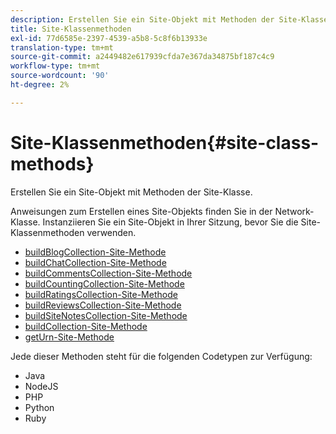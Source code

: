 ```yaml
---
description: Erstellen Sie ein Site-Objekt mit Methoden der Site-Klasse.
title: Site-Klassenmethoden
exl-id: 77d6585e-2397-4539-a5b8-5c8f6b13933e
translation-type: tm+mt
source-git-commit: a2449482e617939cfda7e367da34875bf187c4c9
workflow-type: tm+mt
source-wordcount: '90'
ht-degree: 2%

---
```


# Site-Klassenmethoden{#site-class-methods}

Erstellen Sie ein Site-Objekt mit Methoden der Site-Klasse.

Anweisungen zum Erstellen eines Site-Objekts finden Sie in der Network-Klasse. Instanziieren Sie ein Site-Objekt in Ihrer Sitzung, bevor Sie die Site-Klassenmethoden verwenden.

* [buildBlogCollection-Site-Methode](../c-installing-libraries/r-buildblogcollection-site-method.md#r_buildblogcollection_site_method)
* [buildChatCollection-Site-Methode](../c-installing-libraries/r-buildchatcollection-site-method.md#r_buildchatcollection_site_method)
* [buildCommentsCollection-Site-Methode](../c-installing-libraries/r-buildcommentscollection-site-method.md#r_buildcommentscollection_site_method)
* [buildCountingCollection-Site-Methode](../c-installing-libraries/r-buildcountingcollection-site-method.md#r_buildcountingcollection_site_method)
* [buildRatingsCollection-Site-Methode](../c-installing-libraries/r-buildratingscollection-site-method.md#r_buildratingscollection_site_method)
* [buildReviewsCollection-Site-Methode](../c-installing-libraries/r-buildreviewscollection-site-method.md#r_buildreviewscollection_site_method)
* [buildSiteNotesCollection-Site-Methode](../c-installing-libraries/r-buildsitenotescollection-site-method.md#r_buildsitenotescollection_site_method)
* [buildCollection-Site-Methode](../c-installing-libraries/r-buildcollection-site-method.md#r_buildcollection_site_method)
* [getUrn-Site-Methode](../c-installing-libraries/r-geturn-site-method.md#r_geturn_site_method)

Jede dieser Methoden steht für die folgenden Codetypen zur Verfügung:

* Java
* NodeJS
* PHP
* Python
* Ruby
